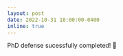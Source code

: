 ```yaml
---
layout: post
date: 2022-10-31 18:00:00-0400
inline: true
---
```


PhD defense sucessfully completed! :tada:
